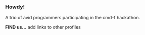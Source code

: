 ### Howdy!
A trio of avid programmers participating in the cmd-f hackathon.

**FIND us...** 
add links to other profiles
